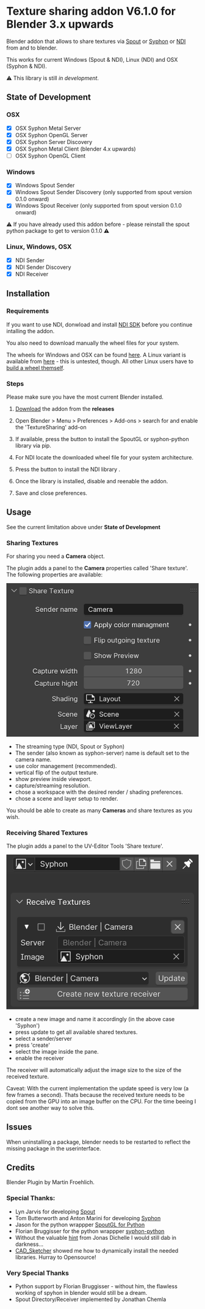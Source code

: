 # Texture sharing addon V6.1.0 for Blender 3.x upwards

Blender addon that allows to share textures via [Spout](http://spout.zeal.co/) or [Syphon](https://syphon.github.io/) or [NDI](https://ndi.video) from and to blender.

This works for current Windows (Spout & NDI), Linux (NDI) and OSX (Syphon & NDI).

⚠️ This library is still *in development*.

## State of Development

### OSX
- [x] OSX Syphon Metal Server
- [x] OSX Syphon OpenGL Server
- [x] OSX Syphon Server Discovery
- [x] OSX Syphon Metal Client (blender 4.x upwards) 
- [ ] OSX Syphon OpenGL Client

### Windows

- [x] Windows Spout Sender
- [x] Windows Spout Sender Discovery (only supported from spout version 0.1.0 onward)
- [x] Windows Spout Receiver (only supported from spout version 0.1.0 onward)

⚠️ If you have already used this addon before - please reinstall the spout python package to get to version 0.1.0 ⚠️

### Linux, Windows, OSX

- [x] NDI Sender
- [x] NDI Sender Discovery
- [x] NDI Receiver

## Installation

### Requirements

If you want to use NDI, donwload and install [NDI SDK](https://ndi.video/download-ndi-sdk/) before you continue intalling the addon.

You also need to download manually the wheel files for your system. 

The wheels for Windows and OSX can be found [here](https://github.com/maybites/TextureSharing/releases/tag/V6.0.0). A Linux variant is available from [here](https://github.com/buresu/ndi-python/issues/31#issuecomment-1551186707) - this is untested, though. All other Linux users have to [build a wheel themself](https://github.com/buresu/ndi-python#build).

### Steps

Please make sure you have the most current Blender installed.

1. [Download](https://github.com/maybites/TextureSharing/releases) the addon from the **releases**

2. Open Blender > Menu >  Preferences > Add-ons > search for and enable the 'TextureSharing' add-on  

3. If available, press the button to install the SpoutGL or syphon-python library via pip.

4. For NDI locate the downloaded wheel file for your system architecture.

5. Press the button to install the NDI library .

6. Once the library is installed, disable and reenable the addon.

7. Save and close preferences.

## Usage

See the current limitation above under **State of Development**

### Sharing Textures

For sharing you need a **Camera** object.

The plugin adds a panel to the **Camera** properties called 'Share texture'. The following properties are available:

![Panel](./documentation/panel.png)

* The streaming type (NDI, Spout or Syphon)
* The sender (also known as syphon-server) name is default set to the camera name.
* use color management (recommended).
* vertical flip of the output texture.
* show preview inside viewport.
* capture/streaming resolution.
* chose a workspace with the desired render / shading preferences.
* chose a scene and layer setup to render.

You should be able to create as many **Cameras** and share textures as you wish.

### Receiving Shared Textures

The plugin adds a panel to the UV-Editor Tools 'Share texture'.

![Panel](./documentation/receivePanel.png)

* create a new image and name it accordingly (in the above case 'Syphon')
* press update to get all available shared textures.
* select a sender/server
* press 'create'
* select the image inside the pane.
* enable the receiver

The receiver will automatically adjust the image size to the size of the received texture. 

Caveat: With the current implementation the update speed is very low (a few frames a second). 
Thats because the received texture needs to be copied from the GPU into an image buffer on the CPU.
For the time beeing I dont see another way to solve this.

## Issues

When uninstalling a package, blender needs to be restarted to reflect the missing package in the userinterface.

## Credits

Blender Plugin by Martin Froehlich.

### Special Thanks:

* Lyn Jarvis for developing [Spout](http://spout.zeal.co/)
* Tom Butterworth and Anton Marini for developing [Syphon](https://syphon.github.io/)
* Jason for the python wrappper [SpoutGL for Python](https://github.com/jlai/Python-SpoutGL) 
* Florian Bruggisser for the python wrappper [syphon-python](https://github.com/cansik/syphon-python)
* Without the valuable [hint](https://docs.blender.org/api/master/gpu.html#rendering-the-3d-view-into-a-texture) from Jonas Dichelle I would still dab in darkness...
* [CAD_Sketcher](https://github.com/hlorus/CAD_Sketcher) showed me how to dynamically install the needed libraries. Hurray to Opensource!

### Very Special Thanks

* Python support by Florian Bruggisser - without him, the flawless working of spyhon in blender would still be a dream.
* Spout Directory/Receiver implemented by Jonathan Chemla 
